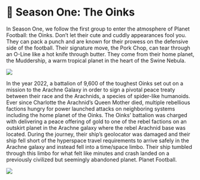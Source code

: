 # 🐷 Season One: The Oinks

In Season One, we follow the first group to enter the atmosphere of Planet Football: the Oinks. Don’t let their cute and cuddly appearances fool you. They can pack a punch and are known for their prowess on the defensive side of the football. Their signature move, the Pork Chop, can tear through an O-Line like a hot knife through butter. They come from their home planet, the Muddership, a warm tropical planet in the heart of the Swine Nebula.

![](https://lh5.googleusercontent.com/A86raJo3CjbtxtrPMpvpWUeOuQxDdX4938LD66uxjWwmnrxPVcZkzqEwkLvud5jE4iAFHLvivMd6Isk3af-owAmtBKMKw7LdlCMqKRrHOCKjNZlCn-rkoV786A2MV7bkEssomupVCMBdusDGFQ)

In the year 2022, a battalion of 9,600 of the toughest Oinks set out on a mission to the Arachne Galaxy in order to sign a pivotal peace treaty between their race and the Arachnids, a species of spider-like humanoids. Ever since Charlotte the Arachnid’s Queen Mother died, multiple rebellious factions hungry for power launched attacks on neighboring systems including the home planet of the Oinks. The Oinks’ battalion was charged with delivering a peace offering of gold to one of the rebel factions on an outskirt planet in the Arachne galaxy where the rebel Arachnid base was located. During the journey, their ship’s geolocator was damaged and their ship fell short of the hyperspace travel requirements to arrive safely in the Arachne galaxy and instead fell into a time/space limbo. Their ship tumbled through this limbo for what felt like minutes and crash landed on a previously civilized but seemingly abandoned planet. Planet Football.

![](https://lh3.googleusercontent.com/1WfojEdgEPrI54B8u3j4SmKINDYRRL-xd6XQv2FN8DP-FbghCznrx6BY7X8-kUud5faV48RsxQ0fHesaZl4EpwXhPn--d4RcPpWhRjuf8QFoDx3KOc34WVkmSM5rgcq628NuzDecyGUMzvJn4Q)

